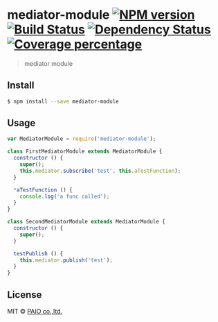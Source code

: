 # mediator-module [![NPM version][npm-image]][npm-url] [![Build Status][travis-image]][travis-url] [![Dependency Status][daviddm-image]][daviddm-url] [![Coverage percentage][coveralls-image]][coveralls-url]
> mediator module


## Install

```sh
$ npm install --save mediator-module
```


## Usage

```js
var MediatorModule = require('mediator-module');

class FirstMediatorModule extends MediatorModule {
  constructor () {
    super();
    this.mediator.subscribe('test', this.aTestFunction);
  }

  *aTestFunction () {
    console.log('a func called');
  }
}

class SecondMediatorModule extends MediatorModule {
  constructor () {
    super();
  }

  testPublish () {
    this.mediator.publish('test');
  }
}
```

## License

MIT © [PAIO co.,ltd.](http://www.paio.co.kr)


[npm-image]: https://badge.fury.io/js/mediator-module.svg
[npm-url]: https://npmjs.org/package/mediator-module
[travis-image]: https://travis-ci.org/kyuwoo-choi/mediator-module.svg?branch=master
[travis-url]: https://travis-ci.org/kyuwoo-choi/mediator-module
[daviddm-image]: https://david-dm.org/kyuwoo-choi/mediator-module.svg?theme=shields.io
[daviddm-url]: https://david-dm.org/kyuwoo-choi/mediator-module
[coveralls-image]: https://coveralls.io/repos/kyuwoo-choi/mediator-module/badge.svg
[coveralls-url]: https://coveralls.io/r/kyuwoo-choi/mediator-module
